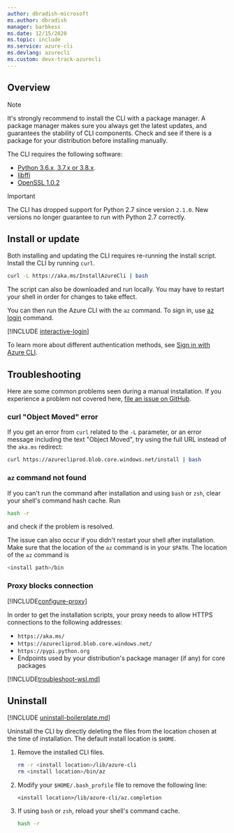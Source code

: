 ```yaml
---
author: dbradish-microsoft
ms.author: dbradish
manager: barbkess
ms.date: 12/15/2020
ms.topic: include
ms.service: azure-cli
ms.devlang: azurecli 
ms.custom: devx-track-azurecli
---
```


## Overview

> [!NOTE]
> It's strongly recommend to install the CLI with a package manager. A package manager makes sure you always get the latest updates,
> and guarantees the stability of CLI components. Check and see if there is a package for your distribution before
> installing manually.

The CLI requires the following software:

* [Python 3.6.x, 3.7.x or 3.8.x](https://www.python.org/downloads/).
* [libffi](https://sourceware.org/libffi/)
* [OpenSSL 1.0.2](https://www.openssl.org/source/)

> [!IMPORTANT]
>
> The CLI has dropped support for Python 2.7 since version `2.1.0`. New versions no longer
> guarantee to run with Python 2.7 correctly.

## Install or update

Both installing and updating the CLI requires re-running the install script. Install the CLI by running `curl`.

```bash
curl -L https://aka.ms/InstallAzureCli | bash
```

The script can also be downloaded and run locally. You may have to restart your shell in order for changes to take effect.

You can then run the Azure CLI with the `az` command. To sign in, use [az login](/cli/azure/reference-index#az-login) command.

[!INCLUDE [interactive-login](interactive-login.md)]

To learn more about different authentication methods, see [Sign in with Azure CLI](../authenticate-azure-cli.md).

## Troubleshooting

Here are some common problems seen during a manual installation. If you experience a problem not covered here, [file an issue on GitHub](https://github.com/Azure/azure-cli/issues).

### curl "Object Moved" error

If you get an error from `curl` related to the `-L` parameter, or an error message including the text "Object Moved", try using
the full URL instead of the `aka.ms` redirect:

```bash
curl https://azurecliprod.blob.core.windows.net/install | bash
```

### `az` command not found

If you can't run the command after installation and using `bash` or `zsh`, clear your shell's command hash cache. Run

```bash
hash -r
```

and check if the problem is resolved.

The issue can also occur if you didn't restart your shell after installation. Make sure that the location of the `az` command is in your `$PATH`. The location
of the `az` command is

```bash
<install path>/bin
```

### Proxy blocks connection

[!INCLUDE[configure-proxy](configure-proxy.md)]

In order to get the installation scripts, your proxy needs to allow HTTPS connections to the
following addresses:

* `https://aka.ms/`
* `https://azurecliprod.blob.core.windows.net/`
* `https://pypi.python.org`
* Endpoints used by your distribution's package manager (if any) for core packages

[!INCLUDE[troubleshoot-wsl.md](troubleshoot-wsl.md)]

## Uninstall

[!INCLUDE [uninstall-boilerplate.md](uninstall-boilerplate.md)]

Uninstall the CLI by directly deleting the files from the location chosen at the time of installation. The default install location is `$HOME`.

1. Remove the installed CLI files.

   ```bash
   rm -r <install location>/lib/azure-cli
   rm <install location>/bin/az
   ```

2. Modify your `$HOME/.bash_profile` file to remove the following line:

   ```text
   <install location>/lib/azure-cli/az.completion
   ```

3. If using `bash` or `zsh`, reload your shell's command cache.

   ```bash
   hash -r
   ```
